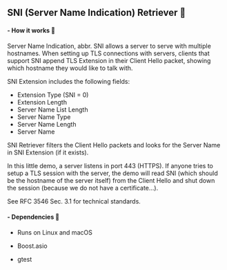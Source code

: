 ## SNI (Server Name Indication) Retriever 🐶

#### - How it works 🐶

Server Name Indication, abbr. SNI allows a server to serve with multiple hostnames. When setting up TLS connections with servers, clients that support SNI append TLS Extension in their Client Hello packet, showing which hostname they would like to talk with.

SNI Extension includes the following fields:

- Extension Type (SNI = 0)
- Extension Length
- Server Name List Length
- Server Name Type
- Server Name Length
- Server Name

SNI Retriever filters the Client Hello packets and looks for the Server Name in SNI Extension (if it exists).

In this little demo, a server listens in port 443 (HTTPS). If anyone tries to setup a TLS session with the server,  the demo will read SNI (which should be the hostname of the server itself) from the Client Hello and shut down the session (because we do not have a certificate…).

See RFC 3546 Sec. 3.1 for technical standards.



#### - Dependencies 🐶

- Runs on Linux and macOS

- Boost.asio

- gtest